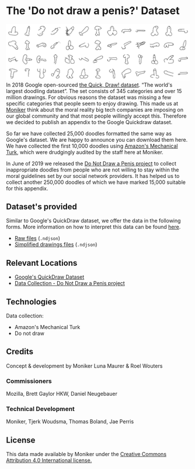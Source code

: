 # The 'Do not draw a penis?' Dataset

![grid](grid.jpg)
In 2018 Google open-sourced [the Quick, Draw! dataset](https://github.com/googlecreativelab/quickdraw-dataset). “The world's largest doodling dataset”. The set consists of 345 categories and over 15 million drawings. For obvious reasons the dataset was missing a few specific categories that people seem to enjoy drawing. This made us at [Moniker](https://studiomoniker.com) think about the moral reality big tech companies are imposing on our global community and that most people willingly accept this. Therefore we decided to publish an appendix to the Google Quickdraw dataset.

So far we have collected 25,000 doodles formatted the same way as Google's dataset. We are happy to announce you can download them here. We have collected the first 10,000 doodles using [Amazon's Mechanical Turk](https://www.mturk.com/), which were drudgingly audited by the staff here at Moniker.

In June of 2019 we released the [Do Not Draw a Penis project](https://www.donotdrawapenis.com) to collect inappropriate doodles from people who are not willing to stay within the moral guidelines set by our social network providers. It has helped us to collect another 250,000 doodles of which we have marked 15,000 suitable for this appendix.

## Dataset's provided

Similar to Google's QuickDraw dataset, we offer the data in the following forms. More information on how to interpret this data can be found [here](https://github.com/googlecreativelab/quickdraw-dataset#the-raw-moderated-dataset).

- [Raw files](penis-raw.ndjson) (`.ndjson`)
- [Simplified drawings files](penis-simplified.ndjson) (`.ndjson`)

## Relevant Locations

- [Google's QuickDraw Dataset](https://github.com/googlecreativelab/quickdraw-dataset)
- [Data Collection - Do Not Draw a Penis project](https://www.donotdrawapenis.com)

## Technologies

Data collection:

- Amazon's Mechanical Turk
- Do not draw

## Credits

Concept & development by Moniker
Luna Maurer & Roel Wouters

### Commissioners

Mozilla, Brett Gaylor HKW, Daniel Neugebauer

### Technical Development

Moniker, Tjerk Woudsma, Thomas Boland, Jae Perris

## License

This data made available by Moniker under the [Creative Commons Attribution 4.0 International license.](https://creativecommons.org/licenses/by/4.0/)
